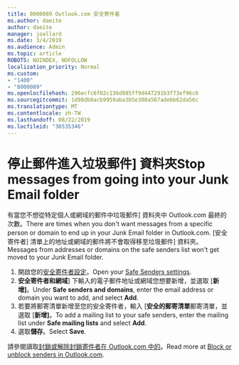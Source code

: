 ```yaml
---
title: 8000089 Outlook.com 安全寄件者
ms.author: daeite
author: daeite
manager: joallard
ms.date: 3/4/2019
ms.audience: Admin
ms.topic: article
ROBOTS: NOINDEX, NOFOLLOW
localization_priority: Normal
ms.custom:
- "1400"
- "8000089"
ms.openlocfilehash: 296ecfc6f02c136d885ff9d447291b3f73ef96c6
ms.sourcegitcommit: 1d98db8acb9959aba3b5e308a567ade6b62da56c
ms.translationtype: MT
ms.contentlocale: zh-TW
ms.lasthandoff: 08/22/2019
ms.locfileid: "36535346"
---
```

# <a name="stop-messages-from-going-into-your-junk-email-folder"></a><span data-ttu-id="fc422-102">停止郵件進入垃圾郵件] 資料夾</span><span class="sxs-lookup"><span data-stu-id="fc422-102">Stop messages from going into your Junk Email folder</span></span>

<span data-ttu-id="fc422-103">有當您不想從特定個人或網域的郵件中垃圾郵件] 資料夾中 Outlook.com 最終的次數。</span><span class="sxs-lookup"><span data-stu-id="fc422-103">There are times when you don't want messages from a specific person or domain to end up in your Junk Email folder in Outlook.com.</span></span> <span data-ttu-id="fc422-104">[安全寄件者] 清單上的地址或網域的郵件將不會取得移至垃圾郵件] 資料夾。</span><span class="sxs-lookup"><span data-stu-id="fc422-104">Messages from addresses or domains on the safe senders list won't get moved to your Junk Email folder.</span></span>

1. <span data-ttu-id="fc422-105">開啟您的[安全寄件者設定](https://go.microsoft.com/fwlink/?linkid=2035804)。</span><span class="sxs-lookup"><span data-stu-id="fc422-105">Open your [Safe Senders settings](https://go.microsoft.com/fwlink/?linkid=2035804).</span></span>
2. <span data-ttu-id="fc422-106">**安全寄件者和網域**] 下輸入的電子郵件地址或網域您想要新增，並選取 [**新增]**。</span><span class="sxs-lookup"><span data-stu-id="fc422-106">Under **Safe senders and domains**, enter the email address or domain you want to add, and select **Add**.</span></span>
3. <span data-ttu-id="fc422-107">若要將郵寄清單新增至您的安全寄件者，輸入 [**安全的郵寄清單**郵寄清單，並選取 [**新增]**。</span><span class="sxs-lookup"><span data-stu-id="fc422-107">To add a mailing list to your safe senders, enter the mailing list under **Safe mailing lists** and select **Add**.</span></span>
4. <span data-ttu-id="fc422-108">選取**儲存**。</span><span class="sxs-lookup"><span data-stu-id="fc422-108">Select **Save**.</span></span>

<span data-ttu-id="fc422-109">請參閱讀取[封鎖或解除封鎖寄件者在 Outlook.com 中的](https://support.office.com/article/afba1c94-77bb-4f50-8b85-057cf52f4d5e?wt.mc_id=Office_Outlook_com_Alchemy)。</span><span class="sxs-lookup"><span data-stu-id="fc422-109">Read more at [Block or unblock senders in Outlook.com](https://support.office.com/article/afba1c94-77bb-4f50-8b85-057cf52f4d5e?wt.mc_id=Office_Outlook_com_Alchemy).</span></span>